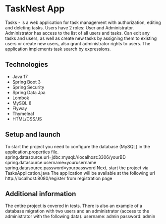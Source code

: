 # TaskNest App
Tasks - is a web application for task management with authorization, editing and deleting tasks. Users have 2 roles: User and Administrator.
Administrator has access to the list of all users and tasks. Can edit any tasks and users, as well as create new tasks by assigning them to existing users or create new users, also grant administrator rights to users.
The application implements task search by expressions.

## Technologies
- Java 17
- Spring Boot 3
- Spring Security
- Spring Data Jpa
- Lombok
- MySQL 8
- Flyway
- Thymeleaf
- HTML/CSS/JS

## Setup and launch
To start the project you need to configure the database (MySQL) in the application.properties file.
spring.datasource.url=jdbc:mysql://localhost:3306/yourBD
spring.datasource.username=yourusername
spring.datasource.password=yourpassword
Next, start the project via TasksApplication.java
The application will be available at the following url http://localhost:8080/register from registration page

## Additional information
The entire project is covered in tests. 
There is also an example of a database migration with two users and an administrator (access to the administrator with the following data).
username: admin
password: admin
